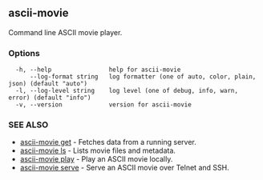 ## ascii-movie

Command line ASCII movie player.

### Options

```
  -h, --help                help for ascii-movie
      --log-format string   log formatter (one of auto, color, plain, json) (default "auto")
  -l, --log-level string    log level (one of debug, info, warn, error) (default "info")
  -v, --version             version for ascii-movie
```

### SEE ALSO

* [ascii-movie get](ascii-movie_get.md)	 - Fetches data from a running server.
* [ascii-movie ls](ascii-movie_ls.md)	 - Lists movie files and metadata.
* [ascii-movie play](ascii-movie_play.md)	 - Play an ASCII movie locally.
* [ascii-movie serve](ascii-movie_serve.md)	 - Serve an ASCII movie over Telnet and SSH.


